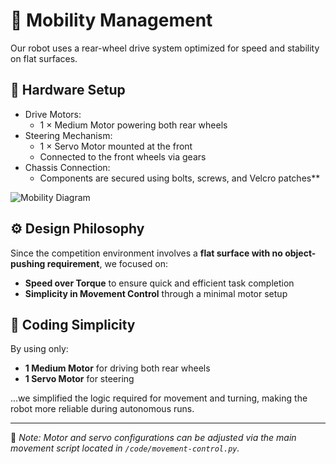 # 🤖 Mobility Management

Our robot uses a rear-wheel drive system optimized for speed and stability on flat surfaces.

## 🔧 Hardware Setup

- Drive Motors:  
  - 1 × Medium Motor powering both rear wheels
- Steering Mechanism:
  - 1 × Servo Motor mounted at the front
  - Connected to the front wheels via gears
- Chassis Connection:
  - Components are secured using bolts, screws, and Velcro patches**

![Mobility Diagram](../images/mobility-diagram.png) <!-- optional image -->

## ⚙️ Design Philosophy

Since the competition environment involves a **flat surface with no object-pushing requirement**, we focused on:
- **Speed over Torque** to ensure quick and efficient task completion
- **Simplicity in Movement Control** through a minimal motor setup

## 🧠 Coding Simplicity

By using only:
- **1 Medium Motor** for driving both rear wheels
- **1 Servo Motor** for steering

...we simplified the logic required for movement and turning, making the robot more reliable during autonomous runs.

---

📌 _Note: Motor and servo configurations can be adjusted via the main movement script located in `/code/movement-control.py`._
